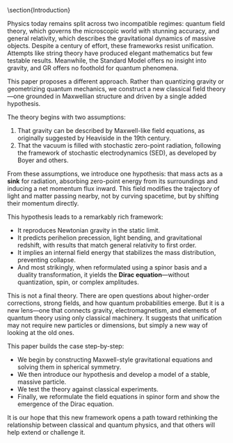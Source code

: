 \section{Introduction}

Physics today remains split across two incompatible regimes: quantum field theory, which governs the microscopic world with stunning accuracy, and general relativity, which describes the gravitational dynamics of massive objects. Despite a century of effort, these frameworks resist unification. Attempts like string theory have produced elegant mathematics but few testable results. Meanwhile, the Standard Model offers no insight into gravity, and GR offers no foothold for quantum phenomena.

This paper proposes a different approach. Rather than quantizing gravity or geometrizing quantum mechanics, we construct a new classical field theory—one grounded in Maxwellian structure and driven by a single added hypothesis.

The theory begins with two assumptions:

1. That gravity can be described by Maxwell-like field equations, as originally suggested by Heaviside in the 19th century.
2. That the vacuum is filled with stochastic zero-point radiation, following the framework of stochastic electrodynamics (SED), as developed by Boyer and others.

From these assumptions, we introduce one hypothesis: that mass acts as a **sink** for radiation, absorbing zero-point energy from its surroundings and inducing a net momentum flux inward. This field modifies the trajectory of light and matter passing nearby, not by curving spacetime, but by shifting their momentum directly.

This hypothesis leads to a remarkably rich framework:

- It reproduces Newtonian gravity in the static limit.
- It predicts perihelion precession, light bending, and gravitational redshift, with results that match general relativity to first order.
- It implies an internal field energy that stabilizes the mass distribution, preventing collapse.
- And most strikingly, when reformulated using a spinor basis and a duality transformation, it yields the **Dirac equation**—without quantization, spin, or complex amplitudes.

This is not a final theory. There are open questions about higher-order corrections, strong fields, and how quantum probabilities emerge. But it is a new lens—one that connects gravity, electromagnetism, and elements of quantum theory using only classical machinery. It suggests that unification may not require new particles or dimensions, but simply a new way of looking at the old ones.

This paper builds the case step-by-step:

- We begin by constructing Maxwell-style gravitational equations and solving them in spherical symmetry.
- We then introduce our hypothesis and develop a model of a stable, massive particle.
- We test the theory against classical experiments.
- Finally, we reformulate the field equations in spinor form and show the emergence of the Dirac equation.

It is our hope that this new framework opens a path toward rethinking the relationship between classical and quantum physics, and that others will help extend or challenge it.
